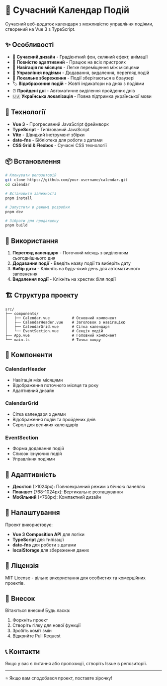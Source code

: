 # 📅 Сучасний Календар Подій

Сучасний веб-додаток календаря з можливістю управління подіями, створений на Vue 3 з TypeScript.

## ✨ Особливості

- 🎨 **Сучасний дизайн** - Градієнтний фон, скляний ефект, анімації
- 📱 **Повністю адаптивний** - Працює на всіх пристроях
- 📅 **Навігація по місяцях** - Легке переміщення між місяцями
- 🎯 **Управління подіями** - Додавання, видалення, перегляд подій
- 💾 **Локальне збереження** - Події зберігаються в браузері
- 🏷️ **Відображення подій** - Жовті індикатори на днях з подіями
- ⏰ **Пройдені дні** - Автоматичне виділення пройдених днів
- 🇺🇦 **Українська локалізація** - Повна підтримка української мови

## 🚀 Технології

- **Vue 3** - Прогресивний JavaScript фреймворк
- **TypeScript** - Типізований JavaScript
- **Vite** - Швидкий інструмент збірки
- **date-fns** - Бібліотека для роботи з датами
- **CSS Grid & Flexbox** - Сучасні CSS технології

## 📦 Встановлення

```bash
# Клонувати репозиторій
git clone https://github.com/your-username/calendar.git
cd calendar

# Встановити залежності
pnpm install

# Запустити в режимі розробки
pnpm dev

# Зібрати для продакшену
pnpm build
```

## 🎯 Використання

1. **Перегляд календаря** - Поточний місяць з виділенням сьогоднішнього дня
2. **Додавання події** - Введіть назву події та виберіть дату
3. **Вибір дати** - Клікніть на будь-який день для автоматичного заповнення
4. **Видалення події** - Клікніть на хрестик біля події

## 🏗️ Структура проекту

```
src/
├── components/
│   ├── Calendar.vue          # Основний компонент
│   ├── CalendarHeader.vue    # Заголовок з навігацією
│   ├── CalendarGrid.vue      # Сітка календаря
│   └── EventSection.vue      # Секція подій
├── App.vue                   # Головний компонент
└── main.ts                   # Точка входу
```

## 🎨 Компоненти

### CalendarHeader

- Навігація між місяцями
- Відображення поточного місяця та року
- Адаптивний дизайн

### CalendarGrid

- Сітка календаря з днями
- Відображення подій та пройдених днів
- Скрол для великих календарів

### EventSection

- Форма додавання подій
- Список існуючих подій
- Управління подіями

## 📱 Адаптивність

- **Десктоп** (>1024px): Повноекранний режим з бічною панеллю
- **Планшет** (768-1024px): Вертикальне розташування
- **Мобільний** (<768px): Компактний дизайн

## 🔧 Налаштування

Проект використовує:

- **Vue 3 Composition API** для логіки
- **TypeScript** для типізації
- **date-fns** для роботи з датами
- **localStorage** для збереження даних

## 📄 Ліцензія

MIT License - вільне використання для особистих та комерційних проектів.

## 🤝 Внесок

Вітаються внески! Будь ласка:

1. Форкніть проект
2. Створіть гілку для нової функції
3. Зробіть коміт змін
4. Відкрийте Pull Request

## 📞 Контакти

Якщо у вас є питання або пропозиції, створіть Issue в репозиторії.

---

⭐ Якщо вам сподобався проект, поставте зірочку!
